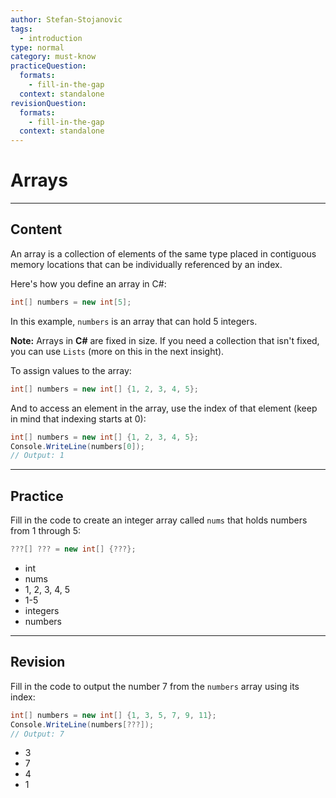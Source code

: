 ```yaml
---
author: Stefan-Stojanovic
tags:
  - introduction
type: normal
category: must-know
practiceQuestion:
  formats:
    - fill-in-the-gap
  context: standalone
revisionQuestion:
  formats:
    - fill-in-the-gap
  context: standalone
---
```


# Arrays

---

## Content

An array is a collection of elements of the same type placed in contiguous memory locations that can be individually referenced by an index.

Here's how you define an array in C#:
```csharp
int[] numbers = new int[5];
```

In this example, `numbers` is an array that can hold 5 integers.

**Note:** Arrays in **C#** are fixed in size. If you need a collection that isn't fixed, you can use `Lists` (more on this in the next insight).

To assign values to the array:
```csharp
int[] numbers = new int[] {1, 2, 3, 4, 5};
```

And to access an element in the array, use the index of that element (keep in mind that indexing starts at 0):
```csharp
int[] numbers = new int[] {1, 2, 3, 4, 5};
Console.WriteLine(numbers[0]);  
// Output: 1
```

---

## Practice

Fill in the code to create an integer array called `nums` that holds numbers from 1 through 5:

```csharp
???[] ??? = new int[] {???};
```


- int
- nums
- 1, 2, 3, 4, 5
- 1-5
- integers
- numbers

---

## Revision

Fill in the code to output the number 7 from the `numbers` array using its index:
```csharp
int[] numbers = new int[] {1, 3, 5, 7, 9, 11};
Console.WriteLine(numbers[???]);  
// Output: 7
```

- 3
- 7
- 4
- 1